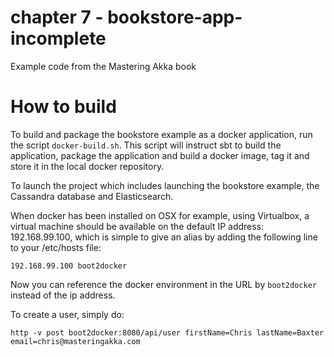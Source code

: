 # chapter 7 - bookstore-app-incomplete
Example code from the Mastering Akka book

# How to build
To build and package the bookstore example as a docker application, run the script `docker-build.sh`. This script
will instruct sbt to build the application, package the application and build a docker image, tag it and store
it in the local docker repository.

To launch the project which includes launching the bookstore example, the Cassandra database and Elasticsearch.

When docker has been installed on OSX for example, using Virtualbox, a virtual machine should be available on the 
default IP address: 192.168.99.100, which is simple to give an alias by adding the following line to your /etc/hosts file:

```
192.168.99.100 boot2docker
```

Now you can reference the docker environment in the URL by `boot2docker` instead of the ip address. 

To create a user, simply do:

```
http -v post boot2docker:8080/api/user firstName=Chris lastName=Baxter email=chris@masteringakka.com
```